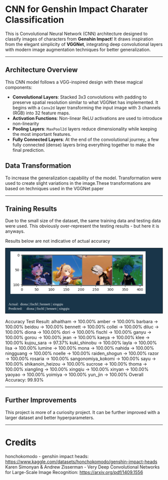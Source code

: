 # CNN for Genshin Impact Charater Classification

This is Convolutional Neural Network (CNN) architecture designed to classify images of characters from **Genshin Impact**! It draws inspiration from the elegant simplicity of **VGGNet**, integrating deep convolutional layers with modern image augmentation techniques for better generalization.

---

## Architecture Overview

This CNN model follows a VGG-inspired design with these magical components:

- **Convolutional Layers**: Stacked 3x3 convolutions with padding to preserve spatial resolution similar to what VGGNet has implemented. It begins with a `Conv2d` layer transforming the input image with 3 channels (RGB) into 32 feature maps.
- **Activation Functions**: Non-linear ReLU activations are used to introduce non-linearity
- **Pooling Layers**: `MaxPool2d` layers reduce dimensionality while keeping the most important features.
- **Fully Connected Layers**: At the end of the convolutional journey, a few fully connected (dense) layers bring everything together to make the final prediction.

## Data Transformation

To increase the generalization capability of the model. Transformation were used to create slight variations in the image.These transformations are based on techniques used in the VGGNet paper

---

## Training Results

Due to the small size of the dataset, the same training data and testing data were used. This obviously over-represent the testing results - but here it is anyways.

Results below are not indicative of actual accuracy

![alt text](image.png)

Accuracy Test Result:
alhaitham  → 100.00%
amber      → 100.00%
barbara    → 100.00%
beidou     → 100.00%
bennett    → 100.00%
collei     → 100.00%
diluc      → 100.00%
diona      → 100.00%
dori       → 100.00%
fischl     → 100.00%
ganyu      → 100.00%
gorou      → 100.00%
jean       → 100.00%
kaeya      → 100.00%
klee       → 100.00%
kujou_sara → 97.37%
kuki_shinobu → 100.00%
layla      → 100.00%
lisa       → 100.00%
lumine     → 100.00%
mona       → 100.00%
nahida     → 100.00%
ningguang  → 100.00%
noelle     → 100.00%
raiden_shogun → 100.00%
razor      → 100.00%
rosaria    → 100.00%
sangonomiya_kokomi → 100.00%
sayu       → 100.00%
shikanoin_heizou → 100.00%
sucrose    → 100.00%
thoma      → 100.00%
xiangling  → 100.00%
xingqiu    → 100.00%
xinyan     → 100.00%
yaoyao     → 100.00%
yoimiya    → 100.00%
yun_jin    → 100.00%
Overall Accuracy: 99.93%

---

## Further Improvements

This project is more of a curiosity project. It can be further improved with a larger dataset and better hyperparameters. 

---

# Credits

honchokomodo - genshin impact heads: https://www.kaggle.com/datasets/honchokomodo/genshin-impact-heads
Karen Simonyan & Andrew Zisserman - Very Deep Convolutional Networks for Large-Scale Image Recognition: https://arxiv.org/pdf/1409.1556

